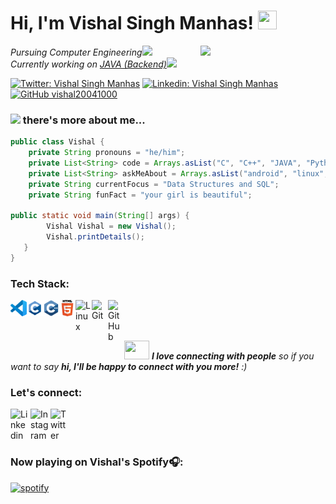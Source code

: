 <h1> Hi, I'm Vishal Singh Manhas! <img src="https://media.giphy.com/media/UQJlZ2OcaCA2RLfGiZ/giphy.gif" width="30" height="30"></h1>
<img align='right' src="https://media.giphy.com/media/Tgmo1j3zfzQFVzU8Qz/giphy.gif" width="200">
<p><em>Pursuing Computer Engineering<img src="https://media.giphy.com/media/fYSnHlufseco8Fh93Z/giphy.gif" width="30"></br>Currently working on <a href="https://www.java.com/en/download/help/whatis_java.html">JAVA (Backend)</a><img src="https://media.giphy.com/media/WUlplcMpOCEmTGBtBW/giphy.gif" width="30"> 
</em></p>

[![Twitter: Vishal Singh Manhas](https://img.shields.io/twitter/follow/VishalManh9770?style=social)](https://x.com/VishalManh9770)
[![Linkedin: Vishal Singh Manhas](https://img.shields.io/badge/-VishalSinghManhas-blue?style=flat-square&logo=Linkedin&logoColor=white&link=https://www.linkedin.com/in/vishal-manhas-605523254/)](https://www.linkedin.com/in/vishal-manhas-605523254/)
[![GitHub vishal20041000](https://img.shields.io/github/followers/vishal180?label=follow&style=social)](https://github.com/vishal20041000)

### <img src="https://media.giphy.com/media/VgCDAzcKvsR6OM0uWg/giphy.gif" width="50"> there's more about me...  

```java
public class Vishal {
    private String pronouns = "he/him";
    private List<String> code = Arrays.asList("C", "C++", "JAVA", "Python", "Kotlin", "BASH", "HTML");
    private List<String> askMeAbout = Arrays.asList("android", "linux", "kernel", "aosp", "app dev");
    private String currentFocus = "Data Structures and SQL";
    private String funFact = "your girl is beautiful";

public static void main(String[] args) {
        Vishal Vishal = new Vishal();
        Vishal.printDetails();
   }
}

```
### Tech Stack:

[<img align="left" alt="Visual Studio Code" width="26px" src="https://raw.githubusercontent.com/github/explore/80688e429a7d4ef2fca1e82350fe8e3517d3494d/topics/visual-studio-code/visual-studio-code.png" />][web]
[<img align="left" alt="C" width="26px" src="https://raw.githubusercontent.com/github/explore/f3e22f0dca2be955676bc70d6214b95b13354ee8/topics/c/c.png" />][web]
[<img align="left" alt="C++" width="26px" src="https://raw.githubusercontent.com/github/explore/180320cffc25f4ed1bbdfd33d4db3a66eeeeb358/topics/cpp/cpp.png" />][web]
[<img align="left" alt="HTML5" width="26px" src="https://raw.githubusercontent.com/github/explore/80688e429a7d4ef2fca1e82350fe8e3517d3494d/topics/html/html.png" />][web]
[<img align="left" alt="Linux" width="26px" src="https://cdn-icons-png.flaticon.com/512/226/226772.png" />][web]
[<img align="left" alt="Git" width="26px" src="https://git-scm.com/images/logos/downloads/Git-Icon-1788C.png" />][web]
[<img align="left" alt="GitHub" width="26px" src="https://cdn-icons-png.flaticon.com/512/179/179323.png" />][web]


</br>
</br>
</br>

<img src="https://media.giphy.com/media/LnQjpWaON8nhr21vNW/giphy.gif" width="40" height="30"> <em><b>I love connecting with people</b> so if you want to say <b>hi, I'll be happy to connect with you more!</b> :)</em>


### Let's connect:

[<img align="left" alt="Linkedin" width="32" src="https://cdn-icons-png.flaticon.com/512/145/145807.png" />][linkedin]
[<img align="left" alt="Instagram" width="32" src="https://cdn-icons-png.flaticon.com/512/2111/2111463.png" />][instagram]
[<img align="left" alt="Twitter" width="32" src="https://cdn-icons-png.flaticon.com/512/733/733579.png" />][twitter]

</br>
</br>
</br>

</b></b></b></b>


###  Now playing on Vishal's Spotify🎧: 

[![spotify](https://spotify-github-profile.vercel.app/api/view?uid=31ypep7c3x36fli4ppakqaemjv3e&cover_image=true&theme=default&show_offline=false&background_color=121212&interchange=false)](https://github.com/kittinan/spotify-github-profile)

[web]: https://github.com/kapirath28
[instagram]:https://www.instagram.com/vishal_manhas?igsh=cmRlZWw4cjI0dXU=
[linkedin]: (https://www.linkedin.com/in/vishal-manhas-605523254/)
[twitter]: https://x.com/VishalManh9770
